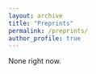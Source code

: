 ```yaml
---
layout: archive
title: "Preprints"
permalink: /preprints/
author_profile: true
---
```


None right now.





